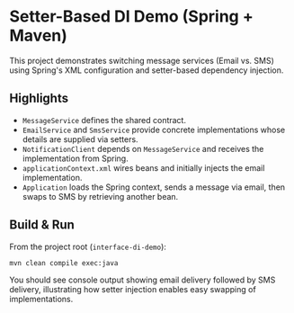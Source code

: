 # Setter-Based DI Demo (Spring + Maven)

This project demonstrates switching message services (Email vs. SMS) using Spring's XML configuration and setter-based dependency injection.

## Highlights
- `MessageService` defines the shared contract.
- `EmailService` and `SmsService` provide concrete implementations whose details are supplied via setters.
- `NotificationClient` depends on `MessageService` and receives the implementation from Spring.
- `applicationContext.xml` wires beans and initially injects the email implementation.
- `Application` loads the Spring context, sends a message via email, then swaps to SMS by retrieving another bean.

## Build & Run
From the project root (`interface-di-demo`):

```bash
mvn clean compile exec:java
```

You should see console output showing email delivery followed by SMS delivery, illustrating how setter injection enables easy swapping of implementations.
